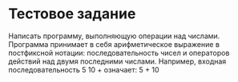 # Тестовое задание
Написать программу, выполняющую операции над числами. Программа принимает в себя 
арифметическое выражение в постфиксной нотации: последовательность чисел и операторов 
действий над двумя последними числами.
Например, входная последовательность 5 10 + означает: 5 + 10
